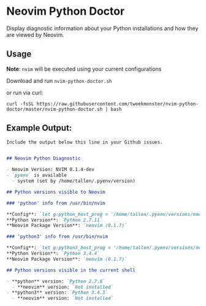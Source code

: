 # Neovim Python Doctor

Display diagnostic information about your Python installations and how they are
viewed by Neovim.

## Usage

**Note**: `nvim` will be executed using your current configurations

Download and run `nvim-python-doctor.sh`

or run via curl:

```shell
curl -fsSL https://raw.githubusercontent.com/tweekmonster/nvim-python-doctor/master/nvim-python-doctor.sh | bash
```

## Example Output:

```markdown
Include the output below this line in your Github issues.


## Neovim Python Diagnostic

- Neovim Version: NVIM 0.1.4-dev
- `pyenv` is available
  - system (set by /home/tallen/.pyenv/version)

## Python versions visible to Neovim

### 'python' info from /usr/bin/nvim

**Config**: `let g:python_host_prog = '/home/tallen/.pyenv/versions/neovim2/bin/python'`
**Python Version**: `Python 2.7.11`
**Neovim Package Version**: `neovim (0.1.7)`

### 'python3' info from /usr/bin/nvim

**Config**: `let g:python3_host_prog = '/home/tallen/.pyenv/versions/neovim3/bin/python'`
**Python Version**: `Python 3.4.4`
**Neovim Package Version**: `neovim (0.1.7)`

## Python versions visible in the current shell

- **python** version: `Python 2.7.6`
  - **neovim** version: `Not installed`
- **python3** version: `Python 3.4.3`
  - **neovim** version: `Not installed`
```
